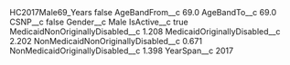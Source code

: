 <?xml version="1.0" encoding="UTF-8"?>
<CustomMetadata xmlns="http://soap.sforce.com/2006/04/metadata" xmlns:xsi="http://www.w3.org/2001/XMLSchema-instance" xmlns:xsd="http://www.w3.org/2001/XMLSchema">
    <label>HC2017Male69_Years</label>
    <protected>false</protected>
    <values>
        <field>AgeBandFrom__c</field>
        <value xsi:type="xsd:double">69.0</value>
    </values>
    <values>
        <field>AgeBandTo__c</field>
        <value xsi:type="xsd:double">69.0</value>
    </values>
    <values>
        <field>CSNP__c</field>
        <value xsi:type="xsd:boolean">false</value>
    </values>
    <values>
        <field>Gender__c</field>
        <value xsi:type="xsd:string">Male</value>
    </values>
    <values>
        <field>IsActive__c</field>
        <value xsi:type="xsd:boolean">true</value>
    </values>
    <values>
        <field>MedicaidNonOriginallyDisabled__c</field>
        <value xsi:type="xsd:double">1.208</value>
    </values>
    <values>
        <field>MedicaidOriginallyDisabled__c</field>
        <value xsi:type="xsd:double">2.202</value>
    </values>
    <values>
        <field>NonMedicaidNonOriginallyDisabled__c</field>
        <value xsi:type="xsd:double">0.671</value>
    </values>
    <values>
        <field>NonMedicaidOriginallyDisabled__c</field>
        <value xsi:type="xsd:double">1.398</value>
    </values>
    <values>
        <field>YearSpan__c</field>
        <value xsi:type="xsd:string">2017</value>
    </values>
</CustomMetadata>

